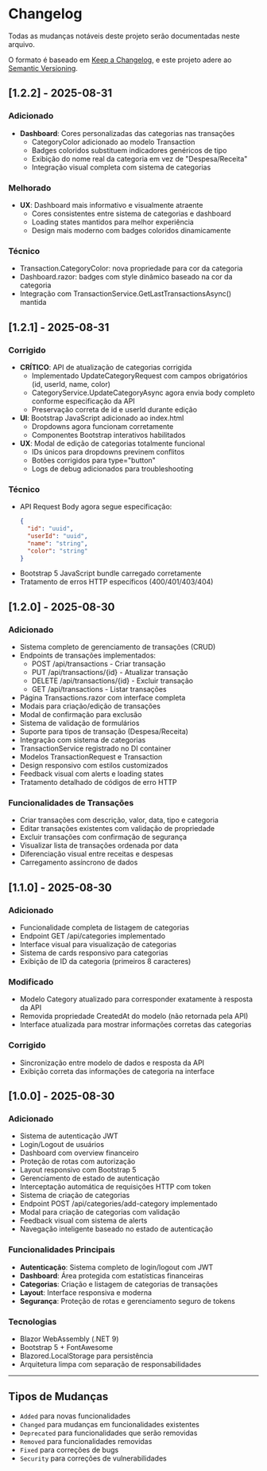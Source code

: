 # Changelog

Todas as mudanças notáveis deste projeto serão documentadas neste arquivo.

O formato é baseado em [Keep a Changelog](https://keepachangelog.com/en/1.0.0/),
e este projeto adere ao [Semantic Versioning](https://semver.org/spec/v2.0.0.html).

## [1.2.2] - 2025-08-31

### Adicionado
- **Dashboard**: Cores personalizadas das categorias nas transações
  - CategoryColor adicionado ao modelo Transaction
  - Badges coloridos substituem indicadores genéricos de tipo
  - Exibição do nome real da categoria em vez de "Despesa/Receita"
  - Integração visual completa com sistema de categorias

### Melhorado
- **UX**: Dashboard mais informativo e visualmente atraente
  - Cores consistentes entre sistema de categorias e dashboard
  - Loading states mantidos para melhor experiência
  - Design mais moderno com badges coloridos dinamicamente

### Técnico
- Transaction.CategoryColor: nova propriedade para cor da categoria
- Dashboard.razor: badges com style dinâmico baseado na cor da categoria
- Integração com TransactionService.GetLastTransactionsAsync() mantida

## [1.2.1] - 2025-08-31

### Corrigido
- **CRÍTICO**: API de atualização de categorias corrigida
  - Implementado UpdateCategoryRequest com campos obrigatórios (id, userId, name, color)
  - CategoryService.UpdateCategoryAsync agora envia body completo conforme especificação da API
  - Preservação correta de id e userId durante edição
- **UI**: Bootstrap JavaScript adicionado ao index.html
  - Dropdowns agora funcionam corretamente
  - Componentes Bootstrap interativos habilitados
- **UX**: Modal de edição de categorias totalmente funcional
  - IDs únicos para dropdowns previnem conflitos
  - Botões corrigidos para type="button"
  - Logs de debug adicionados para troubleshooting

### Técnico
- API Request Body agora segue especificação:
  ```json
  {
    "id": "uuid",
    "userId": "uuid", 
    "name": "string",
    "color": "string"
  }
  ```
- Bootstrap 5 JavaScript bundle carregado corretamente
- Tratamento de erros HTTP específicos (400/401/403/404)

## [1.2.0] - 2025-08-30

### Adicionado
- Sistema completo de gerenciamento de transações (CRUD)
- Endpoints de transações implementados:
  - POST /api/transactions - Criar transação
  - PUT /api/transactions/{id} - Atualizar transação
  - DELETE /api/transactions/{id} - Excluir transação
  - GET /api/transactions - Listar transações
- Página Transactions.razor com interface completa
- Modais para criação/edição de transações
- Modal de confirmação para exclusão
- Sistema de validação de formulários
- Suporte para tipos de transação (Despesa/Receita)
- Integração com sistema de categorias
- TransactionService registrado no DI container
- Modelos TransactionRequest e Transaction
- Design responsivo com estilos customizados
- Feedback visual com alerts e loading states
- Tratamento detalhado de códigos de erro HTTP

### Funcionalidades de Transações
- Criar transações com descrição, valor, data, tipo e categoria
- Editar transações existentes com validação de propriedade
- Excluir transações com confirmação de segurança
- Visualizar lista de transações ordenada por data
- Diferenciação visual entre receitas e despesas
- Carregamento assíncrono de dados

## [1.1.0] - 2025-08-30

### Adicionado
- Funcionalidade completa de listagem de categorias
- Endpoint GET /api/categories implementado
- Interface visual para visualização de categorias
- Sistema de cards responsivo para categorias
- Exibição de ID da categoria (primeiros 8 caracteres)

### Modificado
- Modelo Category atualizado para corresponder exatamente à resposta da API
- Removida propriedade CreatedAt do modelo (não retornada pela API)
- Interface atualizada para mostrar informações corretas das categorias

### Corrigido
- Sincronização entre modelo de dados e resposta da API
- Exibição correta das informações de categoria na interface

## [1.0.0] - 2025-08-30

### Adicionado
- Sistema de autenticação JWT
- Login/Logout de usuários
- Dashboard com overview financeiro
- Proteção de rotas com autorização
- Layout responsivo com Bootstrap 5
- Gerenciamento de estado de autenticação
- Interceptação automática de requisições HTTP com token
- Sistema de criação de categorias
- Endpoint POST /api/categories/add-category implementado
- Modal para criação de categorias com validação
- Feedback visual com sistema de alerts
- Navegação inteligente baseado no estado de autenticação

### Funcionalidades Principais
- **Autenticação**: Sistema completo de login/logout com JWT
- **Dashboard**: Área protegida com estatísticas financeiras
- **Categorias**: Criação e listagem de categorias de transações
- **Layout**: Interface responsiva e moderna
- **Segurança**: Proteção de rotas e gerenciamento seguro de tokens

### Tecnologias
- Blazor WebAssembly (.NET 9)
- Bootstrap 5 + FontAwesome
- Blazored.LocalStorage para persistência
- Arquitetura limpa com separação de responsabilidades

---

## Tipos de Mudanças
- `Added` para novas funcionalidades
- `Changed` para mudanças em funcionalidades existentes
- `Deprecated` para funcionalidades que serão removidas
- `Removed` para funcionalidades removidas
- `Fixed` para correções de bugs
- `Security` para correções de vulnerabilidades

